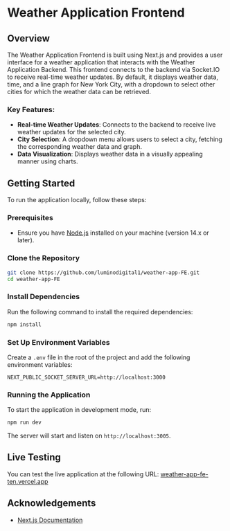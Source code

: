 
# Weather Application Frontend

## Overview

The Weather Application Frontend is built using Next.js and provides a user interface for a weather application that interacts with the Weather Application Backend. This frontend connects to the backend via Socket.IO to receive real-time weather updates. By default, it displays weather data, time, and a line graph for New York City, with a dropdown to select other cities for which the weather data can be retrieved.

### Key Features:
- **Real-time Weather Updates**: Connects to the backend to receive live weather updates for the selected city.
- **City Selection**: A dropdown menu allows users to select a city, fetching the corresponding weather data and graph.
- **Data Visualization**: Displays weather data in a visually appealing manner using charts.

## Getting Started

To run the application locally, follow these steps:

### Prerequisites
- Ensure you have [Node.js](https://nodejs.org/en/download/) installed on your machine (version 14.x or later).

### Clone the Repository
```bash
git clone https://github.com/luminodigital1/weather-app-FE.git
cd weather-app-FE
```

### Install Dependencies
Run the following command to install the required dependencies:
```bash
npm install
```

### Set Up Environment Variables
Create a `.env` file in the root of the project and add the following environment variables:
```env
NEXT_PUBLIC_SOCKET_SERVER_URL=http://localhost:3000
```

### Running the Application
To start the application in development mode, run:
```bash
npm run dev
```

The server will start and listen on `http://localhost:3005`.

## Live Testing

You can test the live application at the following URL: [weather-app-fe-ten.vercel.app](https://weather-app-fe-ten.vercel.app)

## Acknowledgements

- [Next.js Documentation](https://nextjs.org/docs)